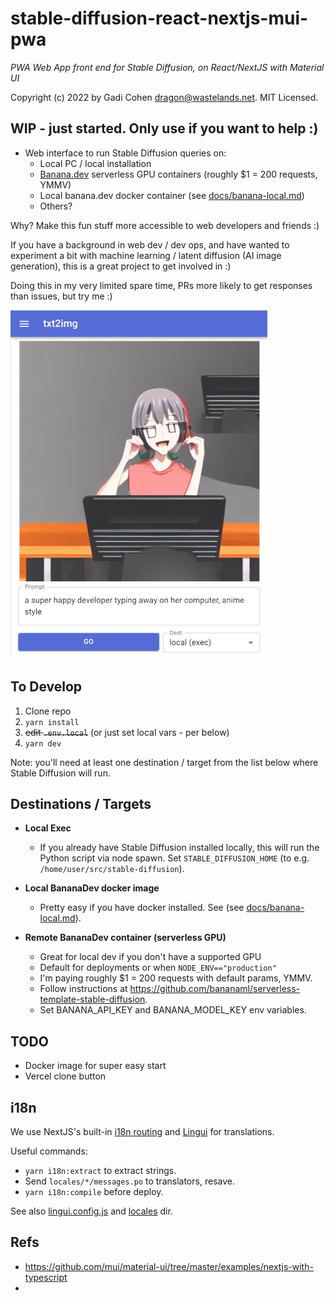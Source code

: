 # stable-diffusion-react-nextjs-mui-pwa

_PWA Web App front end for Stable Diffusion, on React/NextJS with Material UI_

Copyright (c) 2022 by Gadi Cohen <dragon@wastelands.net>. MIT Licensed.

## WIP - just started. Only use if you want to help :)

- Web interface to run Stable Diffusion queries on:
  - Local PC / local installation
  - [Banana.dev](https://banana.dev) serverless GPU containers (roughly $1 = 200 requests, YMMV)
  - Local banana.dev docker container (see [docs/banana-local.md](./docs/banana-local.md))
  - Others?

Why? Make this fun stuff more accessible to web developers and friends :)

If you have a background in web dev / dev ops, and have wanted to experiment a bit with machine learning / latent diffusion (AI image generation), this is a great project to get involved in :)

Doing this in my very limited spare time, PRs more likely to get responses than issues, but try me :)

![a super happy developer typing away on her computer, anime style](./docs/img/cover.png)

## To Develop

1. Clone repo
1. `yarn install`
1. ~~edit `.env.local`~~ (or just set local vars - per below)
1. `yarn dev`

Note: you'll need at least one destination / target from the list below where Stable Diffusion will run.

## Destinations / Targets

- **Local Exec**

  - If you already have Stable Diffusion installed locally,
    this will run the Python script via node spawn.
    Set `STABLE_DIFFUSION_HOME` (to e.g. `/home/user/src/stable-diffusion`).

- **Local BananaDev docker image**

  - Pretty easy if you have docker installed.
    See (see [docs/banana-local.md](./docs/banana-local.md)).

- **Remote BananaDev container (serverless GPU)**

  - Great for local dev if you don't have a supported GPU
  - Default for deployments or when `NODE_ENV=="production"`
  - I'm paying roughly $1 = 200 requests with default params, YMMV.
  - Follow instructions at https://github.com/bananaml/serverless-template-stable-diffusion.
  - Set BANANA_API_KEY and BANANA_MODEL_KEY env variables.

## TODO

- Docker image for super easy start
- Vercel clone button

## i18n

We use NextJS's built-in
[i18n routing](https://nextjs.org/docs/advanced-features/i18n-routing) and
[Lingui](https://lingui.js.org/tutorials/setup-react.html) for translations.

Useful commands:

- `yarn i18n:extract` to extract strings.
- Send `locales/*/messages.po` to translators, resave.
- `yarn i18n:compile` before deploy.

See also [lingui.config.js](./lingui.config.js) and [locales](./locales) dir.

## Refs

- https://github.com/mui/material-ui/tree/master/examples/nextjs-with-typescript
-
